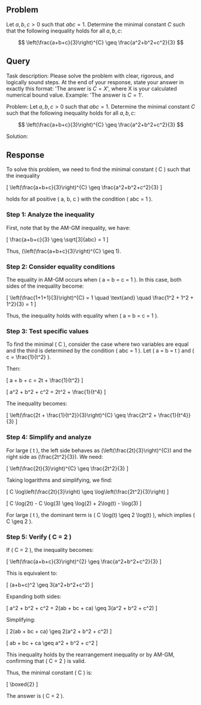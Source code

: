 ## Problem

Let $a, b, c > 0$ such that $abc = 1$. Determine the minimal constant $C$ such that the following inequality holds for all $a, b, c$:

$$
\left(\frac{a+b+c}{3}\right)^{C} \geq \frac{a^2+b^2+c^2}{3}
$$

## Query

Task description: Please solve the problem with clear, rigorous, and logically sound steps. At the end of your response, state your answer in exactly this format: 'The answer is $C=X$', where X is your calculated numerical bound value. Example: 'The answer is $C=1$'.

Problem: Let $a, b, c > 0$ such that $abc = 1$. Determine the minimal constant $C$ such that the following inequality holds for all $a, b, c$:

$$
\left(\frac{a+b+c}{3}\right)^{C} \geq \frac{a^2+b^2+c^2}{3}
$$

Solution:

## Response

To solve this problem, we need to find the minimal constant \( C \) such that the inequality

\[
\left(\frac{a+b+c}{3}\right)^{C} \geq \frac{a^2+b^2+c^2}{3}
\]

holds for all positive \( a, b, c \) with the condition \( abc = 1 \).

### Step 1: Analyze the inequality

First, note that by the AM-GM inequality, we have:

\[
\frac{a+b+c}{3} \geq \sqrt[3]{abc} = 1
\]

Thus, \(\left(\frac{a+b+c}{3}\right)^{C} \geq 1\).

### Step 2: Consider equality conditions

The equality in AM-GM occurs when \( a = b = c = 1 \). In this case, both sides of the inequality become:

\[
\left(\frac{1+1+1}{3}\right)^{C} = 1 \quad \text{and} \quad \frac{1^2 + 1^2 + 1^2}{3} = 1
\]

Thus, the inequality holds with equality when \( a = b = c = 1 \).

### Step 3: Test specific values

To find the minimal \( C \), consider the case where two variables are equal and the third is determined by the condition \( abc = 1 \). Let \( a = b = t \) and \( c = \frac{1}{t^2} \).

Then:

\[
a + b + c = 2t + \frac{1}{t^2}
\]

\[
a^2 + b^2 + c^2 = 2t^2 + \frac{1}{t^4}
\]

The inequality becomes:

\[
\left(\frac{2t + \frac{1}{t^2}}{3}\right)^{C} \geq \frac{2t^2 + \frac{1}{t^4}}{3}
\]

### Step 4: Simplify and analyze

For large \( t \), the left side behaves as \(\left(\frac{2t}{3}\right)^{C}\) and the right side as \(\frac{2t^2}{3}\). We need:

\[
\left(\frac{2t}{3}\right)^{C} \geq \frac{2t^2}{3}
\]

Taking logarithms and simplifying, we find:

\[
C \log\left(\frac{2t}{3}\right) \geq \log\left(\frac{2t^2}{3}\right)
\]

\[
C \log(2t) - C \log(3) \geq \log(2) + 2\log(t) - \log(3)
\]

For large \( t \), the dominant term is \( C \log(t) \geq 2 \log(t) \), which implies \( C \geq 2 \).

### Step 5: Verify \( C = 2 \)

If \( C = 2 \), the inequality becomes:

\[
\left(\frac{a+b+c}{3}\right)^{2} \geq \frac{a^2+b^2+c^2}{3}
\]

This is equivalent to:

\[
(a+b+c)^2 \geq 3(a^2+b^2+c^2)
\]

Expanding both sides:

\[
a^2 + b^2 + c^2 + 2(ab + bc + ca) \geq 3(a^2 + b^2 + c^2)
\]

Simplifying:

\[
2(ab + bc + ca) \geq 2(a^2 + b^2 + c^2)
\]

\[
ab + bc + ca \geq a^2 + b^2 + c^2
\]

This inequality holds by the rearrangement inequality or by AM-GM, confirming that \( C = 2 \) is valid.

Thus, the minimal constant \( C \) is:

\[
\boxed{2}
\]

The answer is \( C = 2 \).